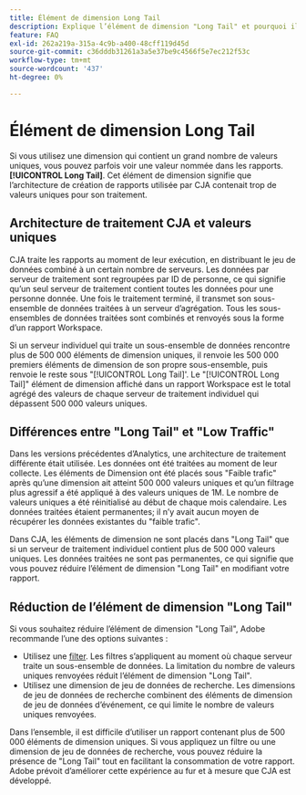 ```yaml
---
title: Élément de dimension Long Tail
description: Explique l’élément de dimension "Long Tail" et pourquoi il apparaît dans les rapports.
feature: FAQ
exl-id: 262a219a-315a-4c9b-a400-48cff119d45d
source-git-commit: c36dddb31261a3a5e37be9c4566f5e7ec212f53c
workflow-type: tm+mt
source-wordcount: '437'
ht-degree: 0%

---
```


# Élément de dimension Long Tail

Si vous utilisez une dimension qui contient un grand nombre de valeurs uniques, vous pouvez parfois voir une valeur nommée dans les rapports. **[!UICONTROL Long Tail]**. Cet élément de dimension signifie que l’architecture de création de rapports utilisée par CJA contenait trop de valeurs uniques pour son traitement.

## Architecture de traitement CJA et valeurs uniques

CJA traite les rapports au moment de leur exécution, en distribuant le jeu de données combiné à un certain nombre de serveurs. Les données par serveur de traitement sont regroupées par ID de personne, ce qui signifie qu’un seul serveur de traitement contient toutes les données pour une personne donnée. Une fois le traitement terminé, il transmet son sous-ensemble de données traitées à un serveur d’agrégation. Tous les sous-ensembles de données traitées sont combinés et renvoyés sous la forme d’un rapport Workspace.

Si un serveur individuel qui traite un sous-ensemble de données rencontre plus de 500 000 éléments de dimension uniques, il renvoie les 500 000 premiers éléments de dimension de son propre sous-ensemble, puis renvoie le reste sous &quot;[!UICONTROL Long Tail]&#39;. Le &quot;[!UICONTROL Long Tail]&quot; élément de dimension affiché dans un rapport Workspace est le total agrégé des valeurs de chaque serveur de traitement individuel qui dépassent 500 000 valeurs uniques.

## Différences entre &quot;Long Tail&quot; et &quot;Low Traffic&quot;

Dans les versions précédentes d’Analytics, une architecture de traitement différente était utilisée. Les données ont été traitées au moment de leur collecte. Les éléments de Dimension ont été placés sous &quot;Faible trafic&quot; après qu’une dimension ait atteint 500 000 valeurs uniques et qu’un filtrage plus agressif a été appliqué à des valeurs uniques de 1M. Le nombre de valeurs uniques a été réinitialisé au début de chaque mois calendaire. Les données traitées étaient permanentes; il n’y avait aucun moyen de récupérer les données existantes du &quot;faible trafic&quot;.

Dans CJA, les éléments de dimension ne sont placés dans &quot;Long Tail&quot; que si un serveur de traitement individuel contient plus de 500 000 valeurs uniques. Les données traitées ne sont pas permanentes, ce qui signifie que vous pouvez réduire l’élément de dimension &quot;Long Tail&quot; en modifiant votre rapport.

## Réduction de l’élément de dimension &quot;Long Tail&quot;

Si vous souhaitez réduire l’élément de dimension &quot;Long Tail&quot;, Adobe recommande l’une des options suivantes :

* Utilisez une [filter](/help/components/filters/create-filters.md). Les filtres s’appliquent au moment où chaque serveur traite un sous-ensemble de données. La limitation du nombre de valeurs uniques renvoyées réduit l’élément de dimension &quot;Long Tail&quot;.
* Utilisez une dimension de jeu de données de recherche. Les dimensions de jeu de données de recherche combinent des éléments de dimension de jeu de données d’événement, ce qui limite le nombre de valeurs uniques renvoyées.

Dans l’ensemble, il est difficile d’utiliser un rapport contenant plus de 500 000 éléments de dimension uniques. Si vous appliquez un filtre ou une dimension de jeu de données de recherche, vous pouvez réduire la présence de &quot;Long Tail&quot; tout en facilitant la consommation de votre rapport. Adobe prévoit d’améliorer cette expérience au fur et à mesure que CJA est développé.
